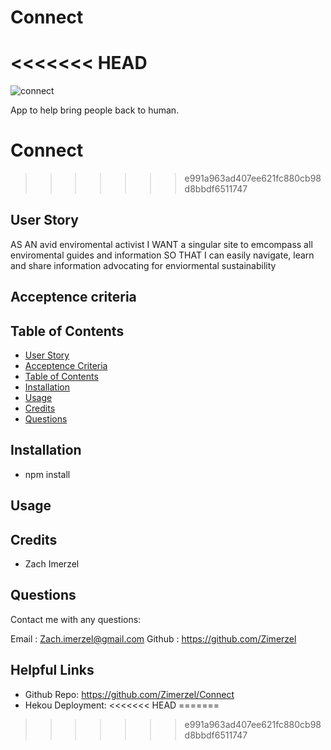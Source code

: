 # Connect

<<<<<<< HEAD
=======
![connect](https://user-images.githubusercontent.com/79726069/132906359-ba2265f8-3c37-4982-b20b-bb67a16ae21b.PNG)


App to help bring people back to human.

# Connect

>>>>>>> e991a963ad407ee621fc880cb98d8bbdf6511747
## User Story
AS AN avid enviromental activist
I WANT a singular site to emcompass all enviromental guides and information
SO THAT I can easily navigate, learn and share information advocating for enviormental sustainability 

## Acceptence criteria


## Table of Contents

* [User Story](#user-story)
* [Acceptence Criteria](#acceptence-criteria)
* [Table of Contents](#table-of-contents)
* [Installation](#installation)
* [Usage](#usage)
* [Credits](#credits)
* [Questions](#questions)

## Installation

* npm install

## Usage


## Credits
* Zach Imerzel

## Questions
Contact me with any questions: 

Email : Zach.imerzel@gmail.com
Github : https://github.com/Zimerzel

## Helpful Links
* Github Repo: https://github.com/Zimerzel/Connect
* Hekou Deployment: 
<<<<<<< HEAD
=======

>>>>>>> e991a963ad407ee621fc880cb98d8bbdf6511747
